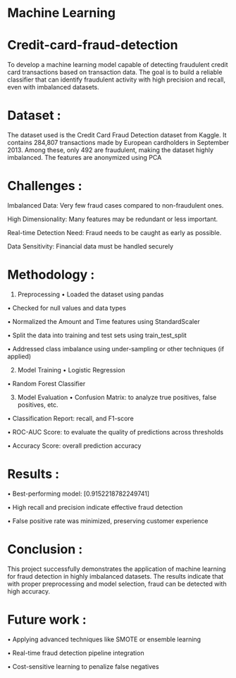 # Machine Learning 

# Credit-card-fraud-detection
To develop a machine learning model capable of detecting fraudulent credit card transactions based on transaction data. The goal is to build a reliable classifier that can identify fraudulent activity with high precision and recall, even with imbalanced datasets.

# Dataset :

The dataset used is the Credit Card Fraud Detection dataset from Kaggle. It contains 284,807
transactions made by European cardholders in September 2013. Among these, only 492 are
fraudulent, making the dataset highly imbalanced. The features are anonymized using PCA

# Challenges :

 Imbalanced Data: Very few fraud cases compared to non-fraudulent ones. 
 
 High Dimensionality: Many features may be redundant or less important.
 
 Real-time Detection Need: Fraud needs to be caught as early as possible.
 
 Data Sensitivity: Financial data must be handled securely

# Methodology :

1. Preprocessing
• Loaded the dataset using pandas

• Checked for null values and data types

• Normalized the Amount and Time features using StandardScaler

• Split the data into training and test sets using train_test_split

• Addressed class imbalance using under-sampling or other techniques (if applied)

2. Model Training
• Logistic Regression

• Random Forest Classifier

3. Model Evaluation
• Confusion Matrix: to analyze true positives, false positives, etc.

• Classification Report: recall, and F1-score

• ROC-AUC Score: to evaluate the quality of predictions across thresholds

• Accuracy Score: overall prediction accuracy

# Results :

• Best-performing model: [0.9152218782249741]

• High recall and precision indicate effective fraud detection

• False positive rate was minimized, preserving customer experience

# Conclusion :

This project successfully demonstrates the application of machine learning for fraud detection
in highly imbalanced datasets. The results indicate that with proper preprocessing and model
selection, fraud can be detected with high accuracy.

# Future work :

• Applying advanced techniques like SMOTE or ensemble learning

• Real-time fraud detection pipeline integration

• Cost-sensitive learning to penalize false negatives
